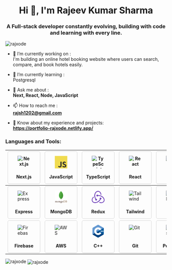<h1 align="center">Hi 👋, I'm Rajeev Kumar Sharma</h1>
<h3 align="center">A Full-stack developer constantly evolving, building with code and learning with every line.</h3>

<p align="left"> <img src="https://komarev.com/ghpvc/?username=rajxode&label=Profile%20views&color=0e75b6&style=flat" alt="rajxode" /> </p>

- 🔭 I’m currently working on :
  <br />
  I'm building an online hotel booking website where users can search, compare, and book hotels easily.

- 🌱 I’m currently learning :
  <br />
  Postgresql

- 💬 Ask me about :
  <br />
  **Next, React, Node, JavaScript**

- 📫 How to reach me :
  <br />
  **rajsh1202@gmail.com**

- 📄 Know about my experience and projects:
  <br />
  **https://portfolio-rajxode.netlify.app/**

<h3 align="left">Languages and Tools:</h3>

| <div style="width:100px; height:100px; display:flex; flex-direction:column; align-items:center; justify-content:center; border:1px solid lightgray; border-radius:5px;"> <img src="https://static-00.iconduck.com/assets.00/nextjs-icon-1024x1024-5et230l7.png" alt="Next.js" width="40" height="40"> <br> <strong>Next.js</strong> </div> | <div style="width:100px; height:100px; display:flex; flex-direction:column; align-items:center; justify-content:center; border:1px solid lightgray; border-radius:5px;"> <img src="https://raw.githubusercontent.com/devicons/devicon/master/icons/javascript/javascript-original.svg" alt="JavaScript" width="40" height="40"> <br> <strong>JavaScript</strong> </div> | <div style="width:100px; height:100px; display:flex; flex-direction:column; align-items:center; justify-content:center; border:1px solid lightgray; border-radius:5px;"> <img src="https://upload.wikimedia.org/wikipedia/commons/4/4c/Typescript_logo_2020.svg" alt="TypeScript" width="40" height="40"> <br> <strong>TypeScript</strong> </div> | <div style="width:100px; height:100px; display:flex; flex-direction:column; align-items:center; justify-content:center; border:1px solid lightgray; border-radius:5px;"> <img src="https://static-00.iconduck.com/assets.00/react-icon-2048x2048-o8k3ymqa.png" alt="React" width="40" height="40"> <br> <strong>React</strong> </div> | <div style="width:100px; height:100px; display:flex; flex-direction:column; align-items:center; justify-content:center; border:1px solid lightgray; border-radius:5px;"> <img src="https://w7.pngwing.com/pngs/452/24/png-transparent-js-logo-node-logos-and-brands-icon.png" alt="Node" width="40" height="40"> <br> <strong>Node</strong> </div> |
|------------|------------|------------|------------|------------|
| <div style="width:100px; height:100px; display:flex; flex-direction:column; align-items:center; justify-content:center; border:1px solid lightgray; border-radius:5px;"> <img src="https://w7.pngwing.com/pngs/925/447/png-transparent-express-js-node-js-javascript-mongodb-node-js-text-trademark-logo.png" alt="Express" width="40" height="40"> <br> <strong>Express</strong> </div> | <div style="width:100px; height:100px; display:flex; flex-direction:column; align-items:center; justify-content:center; border:1px solid lightgray; border-radius:5px;"> <img src="https://raw.githubusercontent.com/devicons/devicon/master/icons/mongodb/mongodb-original-wordmark.svg" alt="MongoDB" width="40" height="40"> <br> <strong>MongoDB</strong> </div> | <div style="width:100px; height:100px; display:flex; flex-direction:column; align-items:center; justify-content:center; border:1px solid lightgray; border-radius:5px;"> <img src="https://raw.githubusercontent.com/devicons/devicon/master/icons/redux/redux-original.svg" alt="Redux" width="40" height="40"> <br> <strong>Redux</strong> </div> | <div style="width:100px; height:100px; display:flex; flex-direction:column; align-items:center; justify-content:center; border:1px solid lightgray; border-radius:5px;"> <img src="https://www.vectorlogo.zone/logos/tailwindcss/tailwindcss-icon.svg" alt="Tailwind" width="40" height="40"> <br> <strong>Tailwind</strong> </div> | <div style="width:100px; height:100px; display:flex; flex-direction:column; align-items:center; justify-content:center; border:1px solid lightgray; border-radius:5px;"> <img src="https://encrypted-tbn0.gstatic.com/images?q=tbn:ANd9GcT24yngytUOIN7kNfMS6jqCw6D8l3rgAPJrwQ&s" alt="MUI" width="40" height="40"> <br> <strong>MUI</strong> </div> |
| <div style="width:100px; height:100px; display:flex; flex-direction:column; align-items:center; justify-content:center; border:1px solid lightgray; border-radius:5px;"> <img src="https://w7.pngwing.com/pngs/246/288/png-transparent-firebase-hd-logo-thumbnail.png" alt="Firebase" width="40" height="40"> <br> <strong>Firebase</strong> </div> | <div style="width:100px; height:100px; display:flex; flex-direction:column; align-items:center; justify-content:center; border:1px solid lightgray; border-radius:5px;"> <img src="https://encrypted-tbn0.gstatic.com/images?q=tbn:ANd9GcQWfwftCJar78X8Nc3XF7a1oumB_BIsoS41yQ&s" alt="AWS" width="40" height="40"> <br> <strong>AWS</strong> </div> | <div style="width:100px; height:100px; display:flex; flex-direction:column; align-items:center; justify-content:center; border:1px solid lightgray; border-radius:5px;"> <img src="https://raw.githubusercontent.com/devicons/devicon/master/icons/cplusplus/cplusplus-original.svg" alt="C++" width="40" height="40"> <br> <strong>C++</strong> </div> | <div style="width:100px; height:100px; display:flex; flex-direction:column; align-items:center; justify-content:center; border:1px solid lightgray; border-radius:5px;"> <img src="https://git-scm.com/images/logos/logomark-orange@2x.png" alt="Git" width="40" height="40"> <br> <strong>Git</strong> </div> | <div style="width:100px; height:100px; display:flex; flex-direction:column; align-items:center; justify-content:center; border:1px solid lightgray; border-radius:5px;"> <img src="https://blog.postman.com/wp-content/uploads/2018/04/logo-mark-300x300.png" alt="Postman" width="40" height="40"> <br> <strong>Postman</strong> </div> | |


<p><img align="left" src="https://github-readme-stats.vercel.app/api/top-langs?username=rajxode&show_icons=true&locale=en&layout=compact" alt="rajxode" /></p>

<p>&nbsp;<img align="center" src="https://github-readme-stats.vercel.app/api?username=rajxode&show_icons=true&locale=en" alt="rajxode" /></p>
